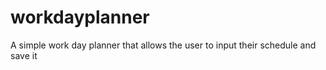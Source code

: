 # workdayplanner
A simple work day planner that allows the user to input their schedule and save it
